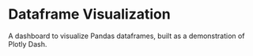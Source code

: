 # Dataframe Visualization
 A dashboard to visualize Pandas dataframes, built as a demonstration of Plotly Dash.
